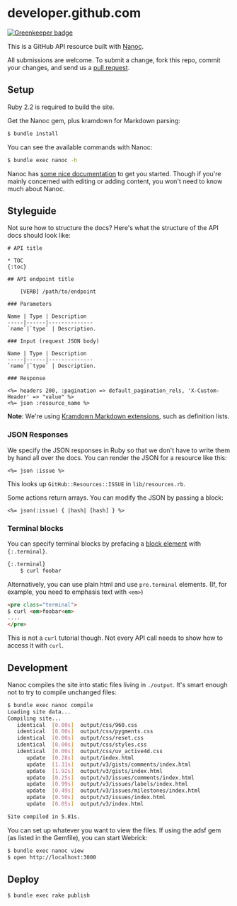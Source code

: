 # developer.github.com

[![Greenkeeper badge](https://badges.greenkeeper.io/jackass0528/developer.github.com.svg)](https://greenkeeper.io/)

This is a GitHub API resource built with [Nanoc][nanoc].

All submissions are welcome. To submit a change, fork this repo, commit your changes, and send us a [pull request](http://help.github.com/send-pull-requests/).

## Setup

Ruby 2.2 is required to build the site.

Get the Nanoc gem, plus kramdown for Markdown parsing:

```sh
$ bundle install
```

You can see the available commands with Nanoc:

```sh
$ bundle exec nanoc -h
```

Nanoc has [some nice documentation](http://nanoc.ws/docs/tutorial/) to get you started.  Though if you're mainly concerned with editing or adding content, you won't need to know much about Nanoc.

[nanoc]: http://nanoc.ws/

## Styleguide

Not sure how to structure the docs?  Here's what the structure of the
API docs should look like:

    # API title

    * TOC
    {:toc}

    ## API endpoint title

        [VERB] /path/to/endpoint

    ### Parameters

    Name | Type | Description
    -----|------|--------------
    `name`|`type` | Description.

    ### Input (request JSON body)

    Name | Type | Description
    -----|------|--------------
    `name`|`type` | Description.

    ### Response

    <%= headers 200, :pagination => default_pagination_rels, 'X-Custom-Header' => "value" %>
    <%= json :resource_name %>

**Note**: We're using [Kramdown Markdown extensions](http://kramdown.gettalong.org/syntax.html), such as definition lists.

### JSON Responses

We specify the JSON responses in Ruby so that we don't have to write
them by hand all over the docs.  You can render the JSON for a resource
like this:

```erb
<%= json :issue %>
```

This looks up `GitHub::Resources::ISSUE` in `lib/resources.rb`.

Some actions return arrays.  You can modify the JSON by passing a block:

```erb
<%= json(:issue) { |hash| [hash] } %>
```

### Terminal blocks

You can specify terminal blocks by prefacing a [block element][block boundaries] with `{:.terminal}`.

```markdown
{:.terminal}
    $ curl foobar
```

Alternatively, you can use plain html and use `pre.terminal` elements.
(If, for example, you need to emphasis text with `<em>`)

```html
<pre class="terminal">
$ curl <em>foobar<em>
....
</pre>
```

This is not a `curl` tutorial though. Not every API call needs
to show how to access it with `curl`.

[block boundaries]: http://kramdown.gettalong.org/syntax.html#block-boundaries

## Development

Nanoc compiles the site into static files living in `./output`.  It's
smart enough not to try to compile unchanged files:

```sh
$ bundle exec nanoc compile
Loading site data...
Compiling site...
   identical  [0.00s]  output/css/960.css
   identical  [0.00s]  output/css/pygments.css
   identical  [0.00s]  output/css/reset.css
   identical  [0.00s]  output/css/styles.css
   identical  [0.00s]  output/css/uv_active4d.css
      update  [0.28s]  output/index.html
      update  [1.31s]  output/v3/gists/comments/index.html
      update  [1.92s]  output/v3/gists/index.html
      update  [0.25s]  output/v3/issues/comments/index.html
      update  [0.99s]  output/v3/issues/labels/index.html
      update  [0.49s]  output/v3/issues/milestones/index.html
      update  [0.50s]  output/v3/issues/index.html
      update  [0.05s]  output/v3/index.html

Site compiled in 5.81s.
```

You can set up whatever you want to view the files. If using the adsf
gem (as listed in the Gemfile), you can start Webrick:

```sh
$ bundle exec nanoc view
$ open http://localhost:3000
```

## Deploy

```sh
$ bundle exec rake publish
```
